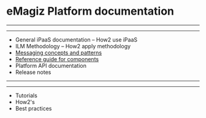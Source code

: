 # eMagiz Platform documentation
---

---
- General iPaaS documentation  – How2 use iPaaS
- ILM Methodology – How2 apply methodology
- [Messaging concepts and patterns](messaging/index.md)
- [Reference guide for components](/referenceguide/index.md) 
- Platform API documentation
- Release notes

---

---

- Tutorials 
- How2's
- Best practices
